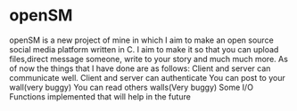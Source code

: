 # openSM
openSM is a new project of mine in which I aim to make an open source social media platform written in C. I aim to make it so that you can upload files,direct message someone, write to your story and much much more. As of now the things that I have done are as follows:
Client and server can communicate well.
Client and server can authenticate
You can post to your wall(very buggy)
You can read others walls(Very buggy)
Some I/O Functions implemented that will help in the future
